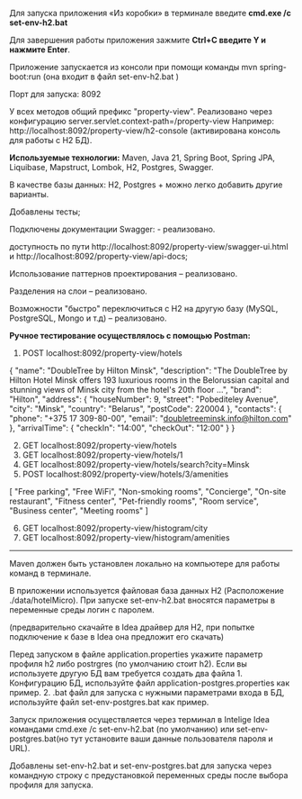 Для запуска приложения «Из коробки» в терминале введите **cmd.exe /c set-env-h2.bat**

Для завершения работы приложения зажмите **Ctrl+C введите Y и нажмите Enter**.

Приложение запускается из консоли при помощи команды mvn spring-boot:run (она входит в файл set-env-h2.bat )

Порт для запуска: 8092

У всех методов общий префикс "property-view". Реализовано через конфигурацию server.servlet.context-path=/property-view Например: http://localhost:8092/property-view/h2-console (активирована консоль для работы с H2 БД).

**Используемые технологии:**
	Maven, Java 21, Spring Boot, Spring JPA, Liquibase, Mapstruct, Lombok, H2, Postgres, Swagger.
 
В качестве базы данных: H2, Postgres + можно легко добавить другие варианты. 

Добавлены тесты;

Подключены документации Swagger: - реализовано.

доступность по пути http://localhost:8092/property-view/swagger-ui.html и http://localhost:8092/property-view/api-docs;

Использование паттернов проектирования – реализовано.

Разделения на слои – реализовано.

Возможности "быстро" переключиться с H2 на другую базу (MySQL, PostgreSQL, Mongo и т.д) – реализовано.


**Ручное тестирование осуществлялось с помощью Postman:**
1.	POST   localhost:8092/property-view/hotels

{
            "name": "DoubleTree by Hilton Minsk",
            "description": "The DoubleTree by Hilton Hotel Minsk offers 193 luxurious rooms in the Belorussian capital and stunning views of Minsk city from the hotel's 20th floor ...",
            "brand": "Hilton",
            "address": 
                {
                    "houseNumber": 9,
                    "street": "Pobediteley Avenue",
                    "city": "Minsk",
                    "country": "Belarus",
                    "postCode": 220004
                },
            "contacts": 
                {
                    "phone": "+375 17 309-80-00",
                    "email": "doubletreeminsk.info@hilton.com"
                },
            "arrivalTime":
                {
                    "checkIn": "14:00",
                    "checkOut": "12:00"
                }
        }

2.	GET   localhost:8092/property-view/hotels
3.	GET   localhost:8092/property-view/hotels/1
4.	GET   localhost:8092/property-view/hotels/search?city=Minsk
5.	POST localhost:8092/property-view/hotels/3/amenities

  [
              "Free parking",
              "Free WiFi",
              "Non-smoking rooms",
              "Concierge",
              "On-site restaurant",
              "Fitness center",
              "Pet-friendly rooms",
              "Room service",
              "Business center",
              "Meeting rooms"
          ]
          
6.	GET localhost:8092/property-view/histogram/city
7.	GET localhost:8092/property-view/histogram/amenities


---------------------------------------------------------------------------------------------------------------------------------------------

Maven должен быть установлен локально на компьютере для работы команд в терминале.

В приложении используется файловая база данных H2 (Расположение ./data/hotelMicro). При запуске set-env-h2.bat вносятся параметры в переменные среды логин с паролем.

(предварительно скачайте в Idea драйвер для H2, при попытке подключение к базе в Idea она предложит его скачать)

Перед запуском в файле application.properties укажите параметр профиля h2 либо postrgres (по умолчанию стоит h2). Если вы используете другую БД вам требуется создать два файла 1. Конфигурацию БД, используйте файл application-postgres.properties как пример. 2. .bat файл для запуска с нужными параметрами входа в БД, используйте файл set-env-postgres.bat как пример.

Запуск приложения осуществляется через терминал в Intelige Idea командами cmd.exe /c set-env-h2.bat (по умолчанию) или set-env-postgres.bat(но тут установите ваши данные пользователя пароля и URL).

Добавлены set-env-h2.bat и set-env-postgres.bat для запуска через командную строку с предустановкой переменных среды после выбора профиля для запуска.

